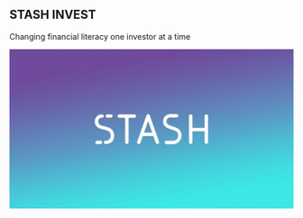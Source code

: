 ## STASH INVEST ##
Changing financial literacy one investor at a time

![stashlogo](stashlogo.jpg)

